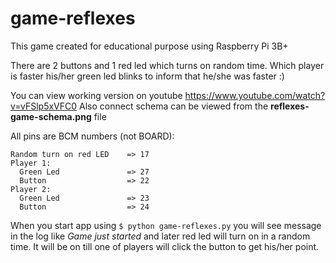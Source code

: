 # game-reflexes
This game created for educational purpose using Raspberry Pi 3B+

There are 2 buttons and 1 red led which turns on random time. Which player is faster his/her green led blinks to inform that he/she was faster :)

You can view working version on youtube https://www.youtube.com/watch?v=vFSlp5xVFC0
Also connect schema can be viewed from the **reflexes-game-schema.png** file

All pins are BCM numbers (not BOARD):
```
Random turn on red LED    => 17
Player 1:
  Green Led               => 27
  Button                  => 22
Player 2:
  Green Led               => 23
  Button                  => 24
```

When you start app using `$ python game-reflexes.py` you will see message in the log like *Game just started* and later red led will turn on in a random time. It will be on till one of players will click the button to get his/her point.
